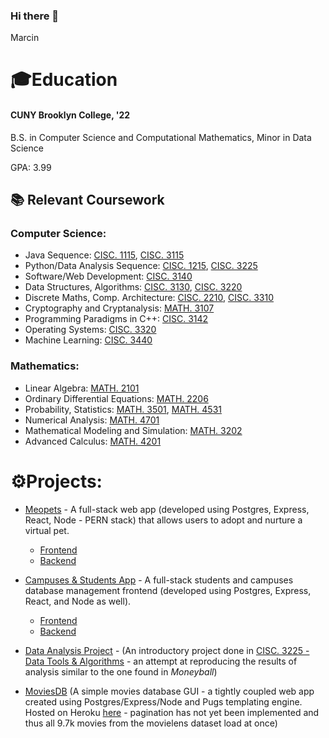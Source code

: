 ### Hi there 👋


Marcin

# 🎓Education 
#### CUNY Brooklyn College, '22
B.S. in Computer Science and Computational Mathematics,
Minor in Data Science

GPA: 3.99

## 📚 Relevant Coursework

### Computer Science:

- Java Sequence: [CISC. 1115](http://www.brooklyn.cuny.edu/courses/ShowCourse.do?redirect=/acad/course_info.jsp&dsc=CISC.&crs_num=1115&div=U), [CISC. 3115](http://www.brooklyn.cuny.edu/courses/ShowCourse.do?redirect=/acad/course_info.jsp&dsc=CISC.&crs_num=3115&div=U)
- Python/Data Analysis Sequence: [CISC. 1215](http://www.brooklyn.cuny.edu/courses/ShowCourse.do?redirect=/acad/course_info.jsp&dsc=CISC.&crs_num=1215&div=U), [CISC. 3225](http://www.brooklyn.cuny.edu/web/academics/schools/naturalsciences/departments/computers/undergraduate/course_details.php?&1=1&dsc=CISC.&crs_num=3225&div=U&mode=data)
- Software/Web Development: [CISC. 3140](http://www.brooklyn.cuny.edu/courses/ShowCourse.do?redirect=/acad/course_info.jsp&dsc=CISC.&crs_num=3140&div=U)
- Data Structures, Algorithms: [CISC. 3130](http://www.brooklyn.cuny.edu/courses/ShowCourse.do?redirect=/acad/course_info.jsp&dsc=CISC.&crs_num=3130&div=U), [CISC. 3220](http://www.brooklyn.cuny.edu/courses/ShowCourse.do?redirect=/acad/course_info.jsp&dsc=CISC.&crs_num=3220&div=U)
- Discrete Maths, Comp. Architecture: [CISC. 2210](http://www.brooklyn.cuny.edu/courses/ShowCourse.do?redirect=/acad/course_info.jsp&dsc=CISC.&crs_num=2210&div=U), [CISC. 3310](http://www.brooklyn.cuny.edu/courses/ShowCourse.do?redirect=/acad/course_info.jsp&dsc=CISC.&crs_num=3310&div=U)
- Cryptography and Cryptanalysis: [MATH. 3107](http://www.brooklyn.cuny.edu/courses/ShowCourse.do?redirect=/acad/course_info.jsp&dsc=MATH.&crs_num=3107&div=U)
- Programming Paradigms in C++: [CISC. 3142](http://www.brooklyn.cuny.edu/courses/ShowCourse.do?redirect=/acad/course_info.jsp&dsc=CISC.&crs_num=3142&div=U)
- Operating Systems: [CISC. 3320](http://www.brooklyn.cuny.edu/courses/ShowCourse.do?redirect=/acad/course_info.jsp&dsc=CISC.&crs_num=3320&div=U)
- Machine Learning: [CISC. 3440](http://www.brooklyn.cuny.edu/courses/ShowCourse.do?redirect=/acad/course_info.jsp&dsc=CISC.&crs_num=3440&div=U)

### Mathematics:

- Linear Algebra: [MATH. 2101](http://www.brooklyn.cuny.edu/courses/ShowCourse.do?redirect=/acad/course_info.jsp&dsc=MATH.&crs_num=2101&div=U)
- Ordinary Differential Equations: [MATH. 2206](http://www.brooklyn.cuny.edu/courses/ShowCourse.do?redirect=/acad/course_info.jsp&dsc=MATH.&crs_num=2206&div=U)
- Probability, Statistics: [MATH. 3501](http://www.brooklyn.cuny.edu/courses/ShowCourse.do?redirect=/acad/course_info.jsp&dsc=MATH.&crs_num=3501&div=U), [MATH. 4531](http://www.brooklyn.cuny.edu/web/academics/schools/naturalsciences/undergraduate/math/course_details.php?&1=1&dsc=MATH.&crs_num=4531&div=U&mode=data)
- Numerical Analysis: [MATH. 4701](http://www.brooklyn.cuny.edu/courses/ShowCourse.do?redirect=/acad/course_info.jsp&dsc=MATH.&crs_num=4701&div=U)
- Mathematical Modeling and Simulation: [MATH. 3202](http://www.brooklyn.cuny.edu/courses/ShowCourse.do?redirect=/acad/course_info.jsp&dsc=MATH.&crs_num=3202&div=U)
- Advanced Calculus: [MATH. 4201](http://www.brooklyn.cuny.edu/courses/ShowCourse.do?redirect=/acad/course_info.jsp&dsc=MATH.&crs_num=4201&div=U)


# ⚙️Projects:
- [Meopets](https://meopets.netlify.app/) - A full-stack web app (developed using Postgres, Express, React, Node - PERN stack) that allows users to adopt and nurture a virtual pet. 
  - [Frontend](https://github.com/lucylee-412/meopets-frontend)
  - [Backend](https://github.com/lucylee-412/meopets-backend)

- [Campuses & Students App](https://adamaldonado.github.io/Fullstack-CRUD-Application-Frontend/) - A full-stack students and campuses database management frontend (developed using Postgres, Express, React, and Node as well).
  - [Frontend](https://github.com/marcintomala/Campuses-Students-Frontend)
  - [Backend](https://github.com/marcintomala/Campuses-Students-Backend)

- [Data Analysis Project](https://github.com/Mordyfier/baseball-data-analysis) - (An introductory project done in [CISC. 3225 - Data Tools & Algorithms](http://www.brooklyn.cuny.edu/web/academics/schools/naturalsciences/departments/computers/undergraduate/course_details.php?&1=1&dsc=CISC.&crs_num=3225&div=U&mode=data) - an attempt at reproducing the results of analysis similar to the one found in *Moneyball*) 
- [MoviesDB](https://github.com/Mordyfier/CISC3140/tree/master/Lab%204.3) (A simple movies database GUI - a tightly coupled web app created using Postgres/Express/Node and Pugs templating engine. Hosted on Heroku [here](https://moviedb-3140.herokuapp.com/) - pagination has not yet been implemented and thus all 9.7k movies from the movielens dataset load at once)

<!--
**Mordyfier/Mordyfier** is a ✨ _special_ ✨ repository because its `README.md` (this file) appears on your GitHub profile.

Here are some ideas to get you started:

- 🔭 I’m currently working on ...
- 🌱 I’m currently learning ...
- 👯 I’m looking to collaborate on ...
- 🤔 I’m looking for help with ...
- 💬 Ask me about ...
- 📫 How to reach me: ...
- 😄 Pronouns: ...
- ⚡ Fun fact: ...
-->
